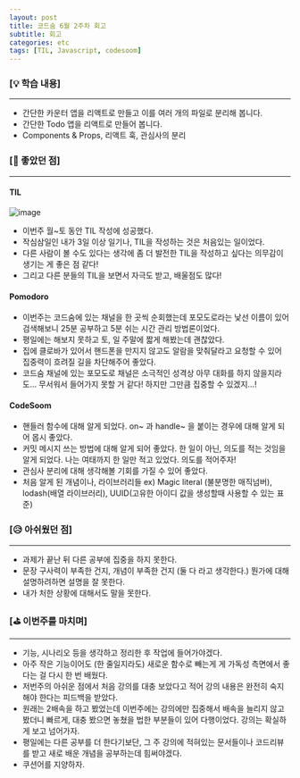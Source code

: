 ```yaml
---
layout: post
title: 코드숨 6월 2주차 회고
subtitle: 회고
categories: etc
tags: [TIL, Javascript, codesoom]
---
```





### [💡 학습 내용]
---

- 간단한 카운터 앱을 리액트로 만들고 이를 여러 개의 파일로 분리해 봅니다.
- 간단한 Todo 앱을 리액트로 만들어 봅니다.
- Components & Props, 리액트 훅, 관심사의 분리


### [🤩 좋았던 점]
---

#### TIL

![image](https://user-images.githubusercontent.com/73337811/174480021-ec6e231d-e872-4375-afa0-166208895969.png)
- 이번주 월~토 동안 TIL 작성에 성공했다.
- 작심삼일인 내가 3일 이상 일기나, TIL을 작성하는 것은 처음있는 일이었다.
- 다른 사람이 볼 수도 있다는 생각에 좀 더 발전한 TIL을 작성하고 싶다는 의무감이 생기는 게 좋은 점 같다!
- 그리고 다른 분들의 TIL을 보면서 자극도 받고, 배울점도 많다!



#### Pomodoro


- 이번주는 코드숨에 있는 채널을 한 곳씩 순회했는데 포모도로라는 낯선 이름이 있어 검색해보니 25분 공부하고 5분 쉬는 시간 관리 방법론이었다.
- 평일에는 해보지 못하고 토, 일 주말에 짧게 해봤는데 괜찮았다.
- 집에 클로바가 있어서 핸드폰을 만지지 않고도 알람을 맞춰달라고 요청할 수 있어 집중력이 흐려질 길을 차단해주어 좋았다.
- 코드숨 채널에 있는 포모도로 채널은 소극적인 성격상 아무 대화를 하지 않을지라도... 무서워서 들어가지 못할 거 같다! 하지만 그만큼 집중할 수 있겠지...!



#### CodeSoom


- 핸들러 함수에 대해 알게 되었다. on~ 과 handle~ 을 붙이는 경우에 대해 알게 되어 몹시 좋았다.
- 커밋 메시지 쓰는 방법에 대해 알게 되어 좋았다. 한 일이 아닌, 의도를 적는 것임을 알게 되었다. 나는 여태까지 한 일만 적고 있었다. 의도를 적어주자!
- 관심사 분리에 대해 생각해볼 기회를 가질 수 있어 좋았다.
- 처음 알게 된 개념이나, 라이브러리들 ex) Magic literal (불분명한 매직넘버), lodash(배열 라이브러리), UUID(고유한 아이디 값을 생성할때 사용할 수 있는 표준) 



### [😥 아쉬웠던 점]
---
- 과제가 끝난 뒤 다른 공부에 집중을 하지 못한다.
- 문장 구사력이 부족한 건지, 개념이 부족한 건지 (둘 다 라고 생각한다.) 뭔가에 대해 설명하려하면 설명을 잘 못한다.
- 내가 처한 상황에 대해서도 말을 못한다.


### [⛳ 이번주를 마치며]
---
- 기능, 시나리오 등을 생각하고 정리한 후 작업에 들어가야겠다.
- 아주 작은 기능이어도 (한 줄일지라도) 새로운 함수로 빼는게 게 가독성 측면에서 좋다는 걸 다시 한 번 배웠다.
- 저번주의 아쉬운 점에서 처음 강의를 대충 보았다고 적어 강의 내용은 완전히 숙지해야 한다는 피드백을 받았다. 
- 원래는 2배속을 하고 봤었는데 이번주에는 강의에만 집중해서 배속을 늘리지 않고 봤더니 빠르게, 대충 봤으면 놓쳤을 법한 부분들이 있어 다행이었다. 
강의는 확실하게 보고 넘어가자.
- 평일에는 다른 공부를 더 한다기보단, 그 주 강의에 적혀있는 문서들이나 코드리뷰를 받고 새로 배운 개념을 공부하는데 힘써야겠다.
- 쿠션어를 지양하자.
